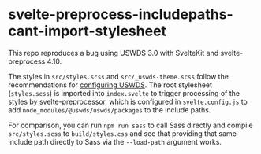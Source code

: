 # svelte-preprocess-includepaths-cant-import-stylesheet

This repo reproduces a bug using USWDS 3.0 with SvelteKit and svelte-preprocess
4.10.

The styles in `src/styles.scss` and `src/_uswds-theme.scss` follow the recommendations for [configuring USWDS](https://designsystem.digital.gov/documentation/settings/). The root stylesheet (`styles.scss`) is imported into `index.svelte` to trigger processing of the styles by svelte-preprocessor, which is configured in `svelte.config.js` to add `node_modules/@uswds/uswds/packages` to the include paths.

For comparison, you can run `npm run sass` to call Sass directly and compile `src/styles.scss` to `build/styles.css` and see that providing that same include path directly to Sass via the `--load-path` argument works.
